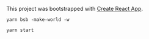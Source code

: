 This project was bootstrapped with [Create React App](https://github.com/facebook/create-react-app).

```
yarn bsb -make-world -w
```

```
yarn start
```

